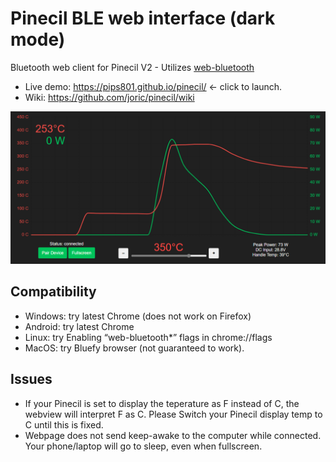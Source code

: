 # Pinecil BLE web interface (dark mode)

Bluetooth web client for Pinecil V2 - Utilizes [web-bluetooth](https://developer.mozilla.org/en-US/docs/Web/API/Web_Bluetooth_API)

* Live demo: https://pips801.github.io/pinecil/ <- click to launch.
* Wiki: https://github.com/joric/pinecil/wiki



![Pinecil web ui](/pinecil_web.png)

## Compatibility
- Windows: try latest Chrome (does not work on Firefox)
- Android: try latest Chrome
- Linux: try Enabling “web-bluetooth*” flags in chrome://flags
- MacOS: try Bluefy browser (not guaranteed to work).

## Issues
- If your Pinecil is set to display the teperature as F instead of C, the webview will interpret F as C. Please Switch your Pinecil display temp to C until this is fixed.
- Webpage does not send keep-awake to the computer while connected. Your phone/laptop will go to sleep, even when fullscreen. 
